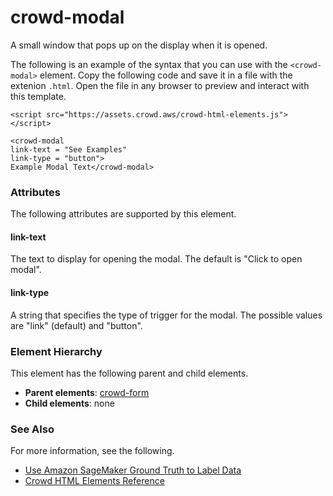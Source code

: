 # crowd\-modal<a name="sms-ui-template-crowd-modal"></a>

A small window that pops up on the display when it is opened\. 

The following is an example of the syntax that you can use with the `<crowd-modal>` element\. Copy the following code and save it in a file with the extenion `.html`\. Open the file in any browser to preview and interact with this template\. 

```
<script src="https://assets.crowd.aws/crowd-html-elements.js"></script>

<crowd-modal
link-text = "See Examples"
link-type = "button">
Example Modal Text</crowd-modal>
```

### Attributes<a name="modal-attributes"></a>

The following attributes are supported by this element\.

#### link\-text<a name="modal-attributes-link-text"></a>

The text to display for opening the modal\. The default is "Click to open modal"\.

#### link\-type<a name="modal-attributes-link-type"></a>

A string that specifies the type of trigger for the modal\. The possible values are "link" \(default\) and "button"\.

### Element Hierarchy<a name="modal-element-hierarchy"></a>

This element has the following parent and child elements\.
+ **Parent elements**: [crowd\-form](sms-ui-template-crowd-form.md)
+ **Child elements**: none

### See Also<a name="modal-see-also"></a>

For more information, see the following\.
+ [Use Amazon SageMaker Ground Truth to Label Data](sms.md)
+ [Crowd HTML Elements Reference](sms-ui-template-reference.md)